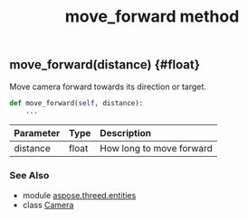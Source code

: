 ﻿---
title: move_forward method
second_title: Aspose.3D for Python via .NET API References
description: 
type: docs
weight: 60
url: /python-net/aspose.threed.entities/camera/move_forward/
is_root: false
---

## move_forward(distance) {#float}

Move camera forward towards its direction or target.



```python
def move_forward(self, distance):
    ...
```


| Parameter | Type | Description |
| :- | :- | :- |
| distance | float | How long to move forward |



### See Also
* module [aspose.threed.entities](../../)
* class [Camera](/3d/python-net/aspose.threed.entities/camera)
